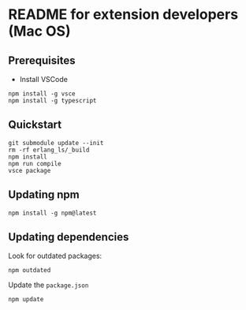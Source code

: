 # README for extension developers (Mac OS)

## Prerequisites

* Install VSCode

```
npm install -g vsce
npm install -g typescript
```

## Quickstart

```
git submodule update --init
rm -rf erlang_ls/_build
npm install
npm run compile
vsce package
```

## Updating npm

```
npm install -g npm@latest
```

## Updating dependencies

Look for outdated packages:

```
npm outdated
```

Update the `package.json`

```
npm update
```
